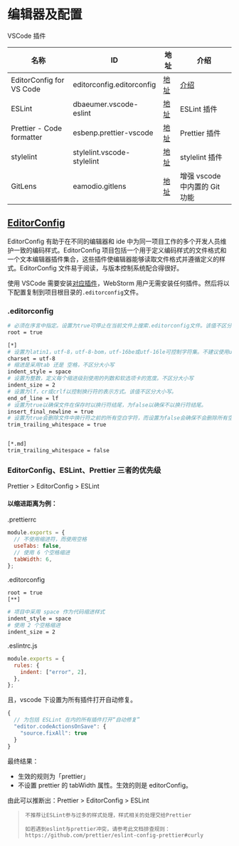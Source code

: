 # 编辑器及配置

VSCode 插件

| 名称                      | ID                         | 地 址                                                                                  | 介绍                          |
| ------------------------- | -------------------------- | -------------------------------------------------------------------------------------- | ----------------------------- |
| EditorConfig for VS Code  | editorconfig.editorconfig  | [地址](https://marketplace.visualstudio.com/items?itemName=EditorConfig.EditorConfig)  | [介绍](#editorconfig)         |
| ESLint                    | dbaeumer.vscode-eslint     | [地址](https://marketplace.visualstudio.com/items?itemName=dbaeumer.vscode-eslint)     | ESLint 插件                   |
| Prettier - Code formatter | esbenp.prettier-vscode     | [地址](https://marketplace.visualstudio.com/items?itemName=esbenp.prettier-vscode)     | Prettier 插件                 |
| stylelint                 | stylelint.vscode-stylelint | [地址](https://marketplace.visualstudio.com/items?itemName=stylelint.vscode-stylelint) | stylelint 插件                |
| GitLens                   | eamodio.gitlens            | [地址](https://marketplace.visualstudio.com/items?itemName=eamodio.gitlens)            | 增强 vscode 中内置的 Git 功能 |

## [EditorConfig](https://editorconfig.org/)

EditorConfig 有助于在不同的编辑器和 ide 中为同一项目工作的多个开发人员维护一致的编码样式。EditorConfig 项目包括一个用于定义编码样式的文件格式和一个文本编辑器插件集合，这些插件使编辑器能够读取文件格式并遵循定义的样式。EditorConfig 文件易于阅读，与版本控制系统配合得很好。

使用 VSCode 需要安装[对应插件](https://marketplace.visualstudio.com/items?itemName=EditorConfig.EditorConfig)，WebStorm 用户无需安装任何插件。然后将以下配置复制到项目根目录的`.editorconfig`文件。

### .editorconfig

```sh
# 必须在序言中指定。设置为true可停止在当前文件上搜索.editorconfig文件。该值不区分大小写。
root = true

[*]
# 设置为latin1，utf-8，utf-8-bom，utf-16be或utf-16le可控制字符集。不建议使用utf-8-bom。
charset = utf-8
# 缩进是采用tab 还是 空格，不区分大小写
indent_style = space
# 设置为整数，定义每个缩进级别使用的列数和软选项卡的宽度。不区分大小写
indent_size = 2
# 设置为lf，cr或crlf以控制换行符的表示方式。该值不区分大小写。
end_of_line = lf
# 设置为true以确保文件在保存时以换行符结尾，为false以确保不以换行符结尾。
insert_final_newline = true
# 设置为true会删除文件中换行符之前的所有空白字符，而设置为false会确保不会删除所有空白字符。
trim_trailing_whitespace = true


[*.md]
trim_trailing_whitespace = false

```

### EditorConfig、ESLint、Prettier 三者的优先级

Prettier > EditorConfig > ESLint

#### 以缩进距离为例：

.prettierrc

```javascript
module.exports = {
  // 不使用缩进符，而使用空格
  useTabs: false,
  // 使用 6 个空格缩进
  tabWidth: 6,
};
```

.editorconfig

```sh
root = true
[**]

# 项目中采用 space 作为代码缩进样式
indent_style = space
# 使用 2 个空格缩进
indent_size = 2
```

.eslintrc.js

```javascript
module.exports = {
  rules: {
    indent: ["error", 2],
  },
};
```

且，vscode 下设置为所有插件打开自动修复。

```javascript
{
  // 为包括 ESLint 在内的所有插件打开“自动修复”
  "editor.codeActionsOnSave": {
    "source.fixAll": true
  }
}
```

最终结果：

- 生效的规则为「prettier」
- 不设置 prettier 的 tabWidth 属性。生效的则是 editorConfig。

由此可以推断出：Prettier > EditorConfig > ESLint

> `不推荐让ESLint参与过多的样式处理，样式相关的处理交给Prettier`
>
> `如若遇到eslint与prettier冲突，请参考此文档排查规则：https://github.com/prettier/eslint-config-prettier#curly`
